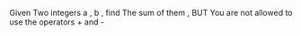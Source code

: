 Given Two integers a , b , find The sum of them , BUT You are not allowed to use the operators + and -